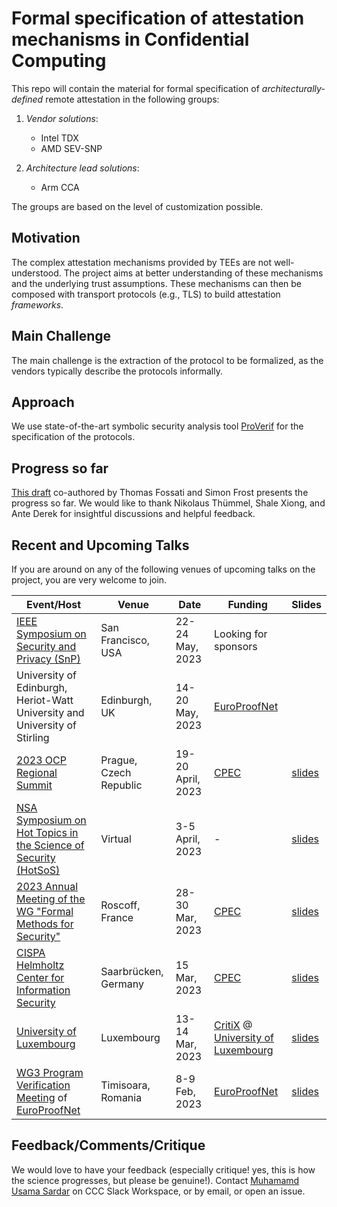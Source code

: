 # Formal specification of attestation mechanisms in Confidential Computing

This repo will contain the material for formal specification of _architecturally-defined_ remote attestation in the following groups: 

1. _Vendor solutions_: 
	- Intel TDX  
	- AMD SEV-SNP 

2. _Architecture lead solutions_: 
	- Arm CCA

The groups are based on the level of customization possible. 

## Motivation 
The complex attestation mechanisms provided by TEEs are not well-understood. The project aims at better understanding of these mechanisms and the underlying trust assumptions. These mechanisms can then be composed with transport protocols (e.g., TLS) to build attestation _frameworks_.

## Main Challenge
The main challenge is the extraction of the protocol to be formalized, as the vendors typically describe the protocols informally. 

## Approach 
We use state-of-the-art symbolic security analysis tool [ProVerif](https://ieeexplore.ieee.org/document/9833653) for the specification of the protocols. 

## Progress so far 
[This draft](https://www.researchgate.net/publication/367284929_SoK_Attestation_in_Confidential_Computing) co-authored by Thomas Fossati and Simon Frost presents the progress so far. We would like to thank Nikolaus Thümmel, Shale Xiong, and Ante Derek for insightful discussions and helpful feedback.

## Recent and Upcoming Talks
If you are around on any of the following venues of upcoming talks on the project, you are very welcome to join. 

| Event/Host | Venue | Date | Funding | Slides |
| --- | --- | --- | --- | --- |
| [IEEE Symposium on Security and Privacy (SnP)](https://sp2023.ieee-security.org/index.html) | San Francisco, USA | 22-24 May, 2023 | Looking for sponsors |  |
| University of Edinburgh, Heriot-Watt University and University of Stirling | Edinburgh, UK | 14-20 May, 2023 | [EuroProofNet](https://europroofnet.github.io/) | |
| [2023 OCP Regional Summit](https://2023ocpregional.fnvirtual.app/) | Prague, Czech Republic | 19-20 April, 2023 | [CPEC](https://www.perspicuous-computing.science/) | [slides](https://www.researchgate.net/publication/370131511_Presentation_Systemization_of_Knowledge_Attestation_in_Confidential_Computing) |
| [NSA Symposium on Hot Topics in the Science of Security (HotSoS)](https://cps-vo.org/group/hotsos) | Virtual | 3-5 April, 2023 | - | [slides](https://www.researchgate.net/publication/369794583_Presentation_SoK_Attestation_in_Confidential_Computing) |
| [2023 Annual Meeting of the WG "Formal Methods for Security"](https://gtmfs2023.sciencesconf.org/) | Roscoff, France | 28-30 Mar, 2023 | [CPEC](https://www.perspicuous-computing.science/) | [slides](https://www.researchgate.net/publication/369626152_SoK_Attestation_in_Confidential_Computing) |
| [CISPA Helmholtz Center for Information Security](https://cispa.de/en) | Saarbrücken, Germany | 15 Mar, 2023| [CPEC](https://www.perspicuous-computing.science/) | [slides](https://www.researchgate.net/publication/369375426_Presentation_Formal_Specification_and_Verification_of_Attestation_Mechanisms_in_Confidential_Computing) |
| [University of Luxembourg](https://wwwen.uni.lu/) | Luxembourg | 13-14 Mar, 2023 | [CritiX](https://wwwfr.uni.lu/snt/research/critix) @ [University of Luxembourg](https://wwwen.uni.lu/)| [slides](https://www.researchgate.net/publication/369227453_Formal_Specification_and_Verification_of_Attestation_Mechanisms_in_Confidential_Computing) |
| [WG3 Program Verification Meeting](https://europroofnet.github.io/wg3-timisoara/) of [EuroProofNet](https://europroofnet.github.io/) | Timisoara, Romania | 8-9 Feb, 2023 | [EuroProofNet](https://europroofnet.github.io/) | [slides](https://www.researchgate.net/publication/368543273_Presentation_Tools_and_Techniques_for_Symbolic_Protocol_Verification) |

## Feedback/Comments/Critique
We would love to have your feedback (especially critique! yes, this is how the science progresses, but please be genuine!). Contact [Muhamamd Usama Sardar](https://tu-dresden.de/ing/informatik/sya/se/die-professur/beschaeftigte/muhammad-usama-sardar) on CCC Slack Workspace, or by email, or open an issue. 
